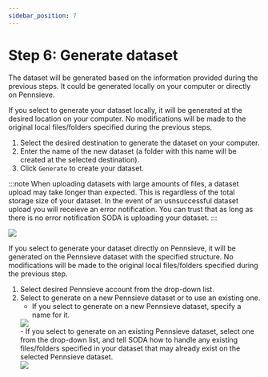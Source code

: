 ```yaml
---
sidebar_position: 7
---
```


# Step 6: Generate dataset

The dataset will be generated based on the information provided during the previous steps. It could be generated locally on your computer or directly on Pennsieve.

If you select to generate your dataset locally, it will be generated at the desired location on your computer. No modifications will be made to the original local files/folders specified during the previous steps.

1. Select the desired destination to generate the dataset on your computer.
2. Enter the name of the new dataset (a folder with this name will be created at the selected destination).
3. Click `Generate` to create your dataset.

:::note
When uploading datasets with large amounts of files, a dataset upload may take longer than expected. This is regardless of the total storage size of your dataset. In the event of an usnsuccessful dataset upload you will receieve an error notification. You can trust that as long as there is no error notification SODA is uploading your dataset.
:::

<div class="px-10 my-5">
    <img src="https://github.com/fairdataihub/SODA-for-SPARC/blob/main/docs/documentation/Organize-dataset/generate-1.gif?raw=true">
    </img>
</div>

If you select to generate your dataset directly on Pennsieve, it will be generated on the Pennsieve dataset with the specified structure. No modifications will be made to the original local files/folders specified during the previous step.

1. Select desired Pennsieve account from the drop-down list.
2. Select to generate on a new Pennsieve dataset or to use an existing one.
   - If you select to generate on a new Pennsieve dataset, specify a name for it.
   <div class="px-10 my-5">
       <img src="https://github.com/fairdataihub/SODA-for-SPARC/blob/main/docs/documentation/Organize-dataset/generate-21.gif?raw=true">
       </img>
   </div>
   - If you select to generate on an existing Pennsieve dataset, select one from the drop-down list, and tell SODA how to handle any existing files/folders specified in your dataset that may already exist on the selected Pennsieve dataset.
   <div class="px-10 my-5">
       <img src="https://github.com/fairdataihub/SODA-for-SPARC/blob/main/docs/documentation/Organize-dataset/generate-3.gif?raw=true">
       </img>
   </div>
